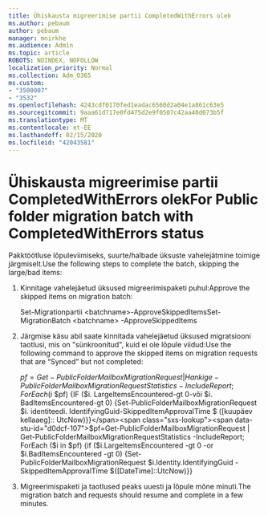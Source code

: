 ```yaml
---
title: Ühiskausta migreerimise partii CompletedWithErrors olek
ms.author: pebaum
author: pebaum
manager: mnirkhe
ms.audience: Admin
ms.topic: article
ROBOTS: NOINDEX, NOFOLLOW
localization_priority: Normal
ms.collection: Adm_O365
ms.custom:
- "3500007"
- "3532"
ms.openlocfilehash: 4243cdf0170fed1eadac6560d2a04e1a861c63e5
ms.sourcegitcommit: 9aaa61d717e0fd475d2e9f0507c42aa40d073b5f
ms.translationtype: MT
ms.contentlocale: et-EE
ms.lasthandoff: 02/15/2020
ms.locfileid: "42043581"
---
```

# <a name="for-public-folder-migration-batch-with-completedwitherrors-status"></a><span data-ttu-id="d0dcf-102">Ühiskausta migreerimise partii CompletedWithErrors olek</span><span class="sxs-lookup"><span data-stu-id="d0dcf-102">For Public folder migration batch with CompletedWithErrors status</span></span>

<span data-ttu-id="d0dcf-103">Pakktöötluse lõpuleviimiseks, suurte/halbade üksuste vahelejätmine toimige järgmiselt.</span><span class="sxs-lookup"><span data-stu-id="d0dcf-103">Use the following steps to complete the batch, skipping the large/bad items:</span></span> 
1. <span data-ttu-id="d0dcf-104">Kinnitage vahelejäetud üksused migreerimispaketi puhul:</span><span class="sxs-lookup"><span data-stu-id="d0dcf-104">Approve the skipped items on migration batch:</span></span>

    <span data-ttu-id="d0dcf-105">Set-Migrationpartii \<batchname>-ApproveSkippedItems</span><span class="sxs-lookup"><span data-stu-id="d0dcf-105">Set-MigrationBatch \<batchname> -ApproveSkippedItems</span></span> 
2. <span data-ttu-id="d0dcf-106">Järgmise käsu abil saate kinnitada vahelejäetud üksused migratsiooni taotlusi, mis on "sünkroonitud", kuid ei ole lõpule viidud:</span><span class="sxs-lookup"><span data-stu-id="d0dcf-106">Use the following command to approve the skipped items on migration requests that are “Synced” but not completed:</span></span>

    <span data-ttu-id="d0dcf-107">$pf = Get-PublicFolderMailboxMigrationRequest | Hankige-PublicFolderMailboxMigrationRequestStatistics-IncludeReport; ForEach ($i $pf) {IF ($i. LargeItemsEncountered-gt 0-või $i. BadItemsEncountered-gt 0) {Set-PublicFolderMailboxMigrationRequest $i. identiteedi. IdentifyingGuid-SkippedItemApprovalTime $ ([kuupäev kellaaeg]:: UtcNow)}}</span><span class="sxs-lookup"><span data-stu-id="d0dcf-107">$pf=Get-PublicFolderMailboxMigrationRequest | Get-PublicFolderMailboxMigrationRequestStatistics -IncludeReport; ForEach ($i in $pf) {if ($i.LargeItemsEncountered -gt 0 -or $i.BadItemsEncountered -gt 0) {Set-PublicFolderMailboxMigrationRequest $i.Identity.IdentifyingGuid -SkippedItemApprovalTime $([DateTime]::UtcNow)}}</span></span>
3. <span data-ttu-id="d0dcf-108">Migreerimispaketi ja taotlused peaks uuesti ja lõpule mõne minuti.</span><span class="sxs-lookup"><span data-stu-id="d0dcf-108">The migration batch and requests should resume and complete in a few minutes.</span></span>


